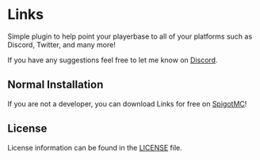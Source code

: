 # Links
Simple plugin to help point your playerbase to all of your platforms such as Discord, Twitter, and many more!

If you have any suggestions feel free to let me know on [Discord](https://discord.gg/mUKjWZByzQ).

## Normal Installation

If you are not a developer, you can download Links for free on [SpigotMC](https://www.spigotmc.org/resources/70888/)!

## License
License information can be found in the [LICENSE](LICENSE) file.
